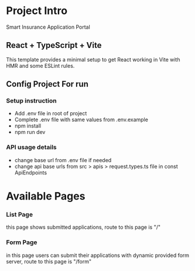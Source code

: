# Project Intro

Smart Insurance Application Portal 

## React + TypeScript + Vite

This template provides a minimal setup to get React working in Vite with HMR and some ESLint rules.

## Config Project For run 


### Setup instruction
- Add .env file in root of project
- Complete .env file with same values from .env.example
- npm install
- npm run dev


### API usage details
- change base url from .env file if needed
- change api base urls from src > apis > request.types.ts file in const ApiEndpoints

# Available Pages

### List Page

this page shows submitted applications, route to this page is "/"

### Form Page

in this page users can submit their applications with dynamic provided form server, route to this page is "/form"
